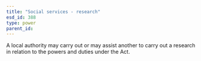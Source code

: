 ```yaml
---
title: "Social services - research"
esd_id: 388
type: power
parent_id:  
---
```


A local authority may carry out or may assist another to carry out a research in relation to the powers and duties under the Act.

